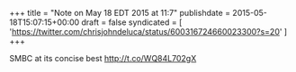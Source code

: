 +++
title = "Note on May 18 EDT 2015 at 11:7"
publishdate = 2015-05-18T15:07:15+00:00
draft = false
syndicated = [ 'https://twitter.com/chrisjohndeluca/status/600316724660023300?s=20' ]
+++

SMBC at its concise best http://t.co/WQ84L702gX
